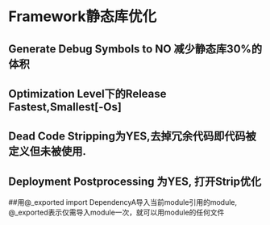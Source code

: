 #  Framework静态库优化
## Generate Debug Symbols to NO   减少静态库30%的体积
## Optimization Level下的Release Fastest,Smallest[-Os]
## Dead Code Stripping为YES,去掉冗余代码即代码被定义但未被使用.
## Deployment Postprocessing 为YES, 打开Strip优化


##用@_exported import DependencyA导入当前module引用的module, @_exported表示仅需导入module一次，就可以用module的任何文件
